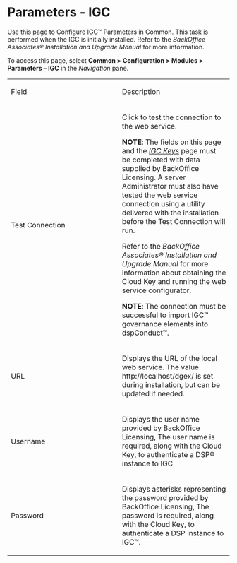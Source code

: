 # Parameters - IGC

<div class="use">

Use this page to Configure IGC™ Parameters in Common. This task is
performed when the IGC is initially installed. Refer to the *BackOffice
Associates® Installation and Upgrade Manual* for more information.

</div>

To access this page, select **Common \> Configuration \> Modules \>
Parameters – IGC** in the *Navigation* pane.

<table>
<colgroup>
<col style="width: 50%" />
<col style="width: 50%" />
</colgroup>
<tbody>
<tr class="odd">
<td><p>Field</p></td>
<td><p>Description</p></td>
</tr>
<tr class="even">
<td><p>Test Connection</p></td>
<td><p>Click to test the connection to the web service.</p>
<p><strong>NOTE</strong>: The fields on this page and the <em><a href="IGC_Keys.htm">IGC Keys</a></em> page must be completed with data supplied by BackOffice Licensing. A server Administrator must also have tested the web service connection using a utility delivered with the installation before the Test Connection will run.</p>
<p>Refer to the <em>BackOffice Associates® Installation and Upgrade Manual</em> for more information about obtaining the Cloud Key and running the web service configurator.</p>
<p><strong>NOTE</strong>: The connection must be successful to import IGC™ governance elements into dspConduct™.</p></td>
</tr>
<tr class="odd">
<td><p>URL</p></td>
<td><p>Displays the URL of the local web service. The value http://localhost/dgex/ is set during installation, but can be updated if needed.</p></td>
</tr>
<tr class="even">
<td><p>Username</p></td>
<td><p>Displays the user name provided by BackOffice Licensing, The user name is required, along with the Cloud Key, to authenticate a DSP® instance to IGC</p></td>
</tr>
<tr class="odd">
<td><p>Password</p></td>
<td><p>Displays asterisks representing the password provided by BackOffice Licensing, The password is required, along with the Cloud Key, to authenticate a DSP instance to IGC™.</p></td>
</tr>
</tbody>
</table>
